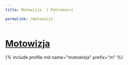```yaml
---
title: Motowizja  | Patromierz

permalink: /motowizja
---
```


# [Motowizja ](https://patronite.pl/motowizja)

{% include profile.md name="motowizja" prefix="m" %}
